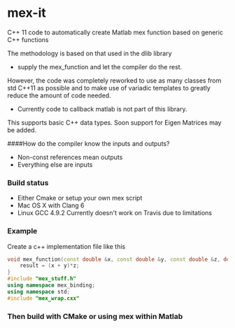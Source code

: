 mex-it
======

C++ 11 code to automatically create Matlab mex function based on generic C++ functions


The methodology is based on that used in the dlib library 
* supply the mex_function and let the compiler do the rest.


However, the code was completely reworked to use as many classes from std C++11 as possible and to make use of variadic templates to greatly reduce the amount of code needed.
* Currently code to callback matlab is not part of this library.

This supports basic C++ data types. Soon support for Eigen Matrices may be added.


####How do the compiler know the inputs and outputs?
* Non-const references mean outputs
* Everything else are inputs

### Build status 

* Either Cmake or setup your own mex script
* Mac OS X with Clang 6
* Linux GCC 4.9.2
Currently doesn't work on Travis due to limitations


### Example
Create a c++ implementation file like this

```c++
void mex_function(const double &x, const double &y, const double &z, double& result) {
	result = (x + y)*z;
}
#include "mex_stuff.h"
using namespace mex_binding;
using namespace std;
#include "mex_wrap.cxx"
```

### Then build with CMake or using mex within Matlab